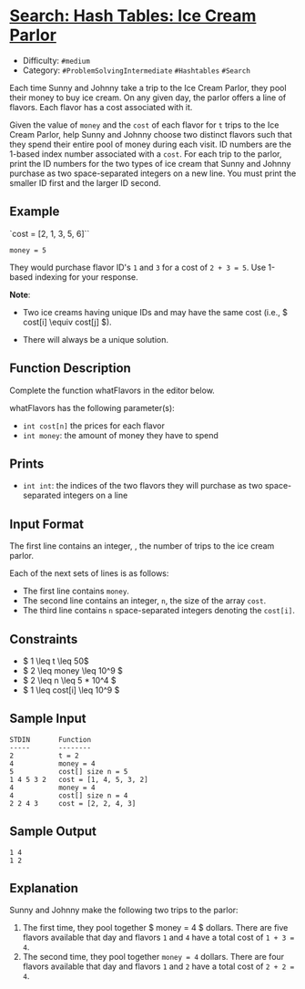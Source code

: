 # [Search: Hash Tables: Ice Cream Parlor](https://www.hackerrank.com/challenges/ctci-ice-cream-parlor)

- Difficulty:  `#medium`
- Category: `#ProblemSolvingIntermediate` `#Hashtables` `#Search`

Each time Sunny and Johnny take a trip to the Ice Cream Parlor,
they pool their money to buy ice cream.
On any given day, the parlor offers a line of flavors.
Each flavor has a cost associated with it.

Given the value of `money` and the `cost` of each flavor for `t`
trips to the Ice Cream Parlor, help Sunny and Johnny choose two
distinct flavors such that they spend their entire pool of money during each visit.
ID numbers are the 1-based index number associated with a `cost`.
For each trip to the parlor, print the ID numbers for the two
types of ice cream that Sunny and Johnny purchase as
two space-separated integers on a new line. You must print the smaller
ID first and the larger ID second.

## Example

`cost = [2, 1, 3, 5, 6]``

`money = 5`

They would purchase flavor ID's `1` and `3` for a cost of `2 + 3 = 5`.
Use 1-based indexing for your response.

**Note**:

- Two ice creams having unique IDs  and  may have the same cost
(i.e., $ cost[i] \equiv cost[j] $).

- There will always be a unique solution.

## Function Description

Complete the function whatFlavors in the editor below.

whatFlavors has the following parameter(s):

- `int cost[n]` the prices for each flavor
- `int money`: the amount of money they have to spend

## Prints

- `int int`: the indices of the two flavors they will purchase as
    two space-separated integers on a line

## Input Format

The first line contains an integer, , the number of trips to the ice cream parlor.

Each of the next  sets of  lines is as follows:

- The first line contains `money`.
- The second line contains an integer, `n`, the size of the array `cost`.
- The third line contains `n` space-separated integers denoting the `cost[i]`.

## Constraints

- $ 1 \leq t \leq 50$
- $ 2 \leq money \leq 10^9 $
- $ 2 \leq n \leq 5 * 10^4 $
- $ 1 \leq cost[i] \leq 10^9 $

## Sample Input

```text
STDIN       Function
-----       --------
2           t = 2
4           money = 4
5           cost[] size n = 5
1 4 5 3 2   cost = [1, 4, 5, 3, 2]
4           money = 4
4           cost[] size n = 4
2 2 4 3     cost = [2, 2, 4, 3]
```

## Sample Output

```text
1 4
1 2
```

## Explanation

Sunny and Johnny make the following two trips to the parlor:

1. The first time, they pool together $ money = 4 $ dollars.
    There are five flavors available that day and
    flavors `1` and `4` have a total cost of `1 + 3 = 4`.
2. The second time, they pool together `money = 4` dollars.
    There are four flavors available that day and
    flavors `1` and `2` have a total cost of `2 + 2 = 4`.
